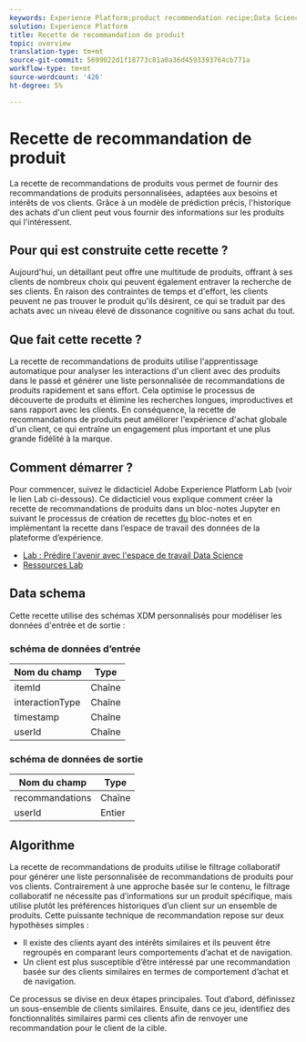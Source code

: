 ```yaml
---
keywords: Experience Platform;product recommendation recipe;Data Science Workspace;popular topics
solution: Experience Platform
title: Recette de recommandation de produit
topic: overview
translation-type: tm+mt
source-git-commit: 5699022d1f18773c81a0a36d4593393764cb771a
workflow-type: tm+mt
source-wordcount: '426'
ht-degree: 5%

---
```



# Recette de recommandation de produit

La recette de recommandations de produits vous permet de fournir des recommandations de produits personnalisées, adaptées aux besoins et intérêts de vos clients. Grâce à un modèle de prédiction précis, l&#39;historique des achats d&#39;un client peut vous fournir des informations sur les produits qui l&#39;intéressent.

## Pour qui est construite cette recette ?

Aujourd&#39;hui, un détaillant peut offre une multitude de produits, offrant à ses clients de nombreux choix qui peuvent également entraver la recherche de ses clients. En raison des contraintes de temps et d&#39;effort, les clients peuvent ne pas trouver le produit qu&#39;ils désirent, ce qui se traduit par des achats avec un niveau élevé de dissonance cognitive ou sans achat du tout.

## Que fait cette recette ?

La recette de recommandations de produits utilise l&#39;apprentissage automatique pour analyser les interactions d&#39;un client avec des produits dans le passé et générer une liste personnalisée de recommandations de produits rapidement et sans effort. Cela optimise le processus de découverte de produits et élimine les recherches longues, improductives et sans rapport avec les clients. En conséquence, la recette de recommandations de produits peut améliorer l&#39;expérience d&#39;achat globale d&#39;un client, ce qui entraîne un engagement plus important et une plus grande fidélité à la marque.

## Comment démarrer ?

Pour commencer, suivez le didacticiel Adobe Experience Platform Lab (voir le lien Lab ci-dessous). Ce didacticiel vous explique comment créer la recette de recommandations de produits dans un bloc-notes Jupyter en suivant le processus de création de recettes [du](../jupyterlab/create-a-recipe.md) bloc-notes et en implémentant la recette dans l’espace de travail des données de la plateforme d’expérience.

* [Lab : Prédire l&#39;avenir avec l&#39;espace de travail Data Science](https://expleague.azureedge.net/labs/L777/index.html)
* [Ressources Lab](https://github.com/adobe/experience-platform-dsw-reference/tree/master/Summit/2019/resources)

## Data schema

Cette recette utilise des schémas [](../../xdm/schema/field-dictionary.md) XDM personnalisés pour modéliser les données d&#39;entrée et de sortie :

### schéma de données d’entrée

| Nom du champ | Type |
--- | ---
| itemId | Chaîne |
| interactionType | Chaîne |
| timestamp | Chaîne |
| userId | Chaîne |

### schéma de données de sortie

| Nom du champ | Type |
--- | ---
| recommandations | Chaîne |
| userId | Entier |

## Algorithme

La recette de recommandations de produits utilise le filtrage collaboratif pour générer une liste personnalisée de recommandations de produits pour vos clients. Contrairement à une approche basée sur le contenu, le filtrage collaboratif ne nécessite pas d’informations sur un produit spécifique, mais utilise plutôt les préférences historiques d’un client sur un ensemble de produits. Cette puissante technique de recommandation repose sur deux hypothèses simples :
* Il existe des clients ayant des intérêts similaires et ils peuvent être regroupés en comparant leurs comportements d’achat et de navigation.
* Un client est plus susceptible d’être intéressé par une recommandation basée sur des clients similaires en termes de comportement d’achat et de navigation.

Ce processus se divise en deux étapes principales. Tout d’abord, définissez un sous-ensemble de clients similaires. Ensuite, dans ce jeu, identifiez des fonctionnalités similaires parmi ces clients afin de renvoyer une recommandation pour le client de la cible.